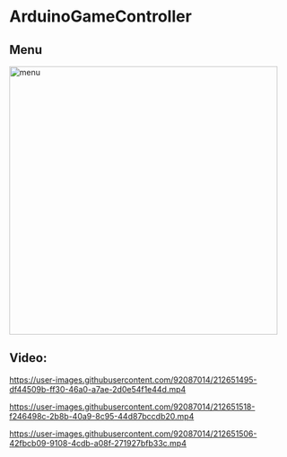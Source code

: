 # ArduinoGameController
 
## Menu
<img width="478" alt="menu" src="https://user-images.githubusercontent.com/92087014/212650674-b859029c-d3bf-4795-9322-0b28ad4d0d34.png">


## Video:

https://user-images.githubusercontent.com/92087014/212651495-df44509b-ff30-46a0-a7ae-2d0e54f1e44d.mp4

https://user-images.githubusercontent.com/92087014/212651518-f246498c-2b8b-40a9-8c95-44d87bccdb20.mp4

https://user-images.githubusercontent.com/92087014/212651506-42fbcb09-9108-4cdb-a08f-271927bfb33c.mp4

